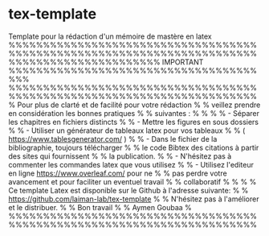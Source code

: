 # tex-template
Template pour la rédaction d'un mémoire de mastère en latex
%%%%%%%%%%%%%%%%%%%%%%%%%%%%%%%%%%%%%%%%%%%%%%%%%%%%%%%%%%%%%%%%%%%%%%%%
%%%%%%%%%%%%%%%%%%%%%% IMPORTANT %%%%%%%%%%%%%%%%%%%%%%%%%%%%%%%%%%%%%%%
%%%%%%%%%%%%%%%%%%%%%%%%%%%%%%%%%%%%%%%%%%%%%%%%%%%%%%%%%%%%%%%%%%%%%%%%
% Pour plus de clarté et de facilité pour votre rédaction              %
% veillez prendre en considération les bonnes pratiques                %
% suivantes :                                                          %
%                                                                      %
%   - Séparer les chapitres en fichiers distincts                      %
%   - Mettre les figures en sous dossiers                              %
%   - Utiliser un générateur de tableaux latex pour vos tableaux       %
% ( https://www.tablesgenerator.com/ )                                 %
%   - Dans le fichier de la bibliographie, toujours télécharger        %
% le code Bibtex des citations à partir des sites qui fournissent      %
% la publication.                                                      %
%   - N'hésitez pas à commenter les commandes latex que vous utilisez  %
%   - Utilisez l'editeur en ligne https://www.overleaf.com/ pour ne    %
% pas perdre votre avancement et pour faciliter un eventuel travail    %
% collaboratif                                                         %
%                                                                      %
% Ce template Latex est disponible sur le Github à l'adresse suivante: %
%   https://github.com/laiman-lab/tex-template                         %
% N'hésitez pas à l'améliorer et le distribuer.                        %
%                                               Bon travail            %
%                                               Aymen Goubaa           %
%%%%%%%%%%%%%%%%%%%%%%%%%%%%%%%%%%%%%%%%%%%%%%%%%%%%%%%%%%%%%%%%%%%%%%%%
